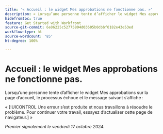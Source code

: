 ```yaml
---
title: '« Accueil : le widget Mes approbations ne fonctionne pas. »'
description: « Lorsqu’une personne tente d’afficher le widget Mes approbations sur la page d’accueil, le processus échoue et un message s’affiche. »
hidefromtoc: true
feature: Get Started with Workfront
source-git-commit: 6e06225c52775894d03605b0dbbf0182e43e53ed
workflow-type: ht
source-wordcount: '85'
ht-degree: 100%

---
```



# Accueil : le widget Mes approbations ne fonctionne pas.

Lorsqu’une personne tente d’afficher le widget Mes approbations sur la page d’accueil, le processus échoue et le message suivant s’affiche :

« [!UICONTROL Une erreur s’est produite et nous travaillons à résoudre le problème. Pour continuer votre travail, essayez d’actualiser cette page de navigateur.] »

_Premier signalement le vendredi 17 octobre 2024._
